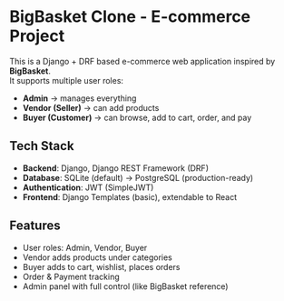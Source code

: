 # BigBasket Clone - E-commerce Project

This is a Django + DRF based e-commerce web application inspired by **BigBasket**.  
It supports multiple user roles:
- **Admin** → manages everything
- **Vendor (Seller)** → can add products
- **Buyer (Customer)** → can browse, add to cart, order, and pay

## Tech Stack
- **Backend**: Django, Django REST Framework (DRF)
- **Database**: SQLite (default) → PostgreSQL (production-ready)
- **Authentication**: JWT (SimpleJWT)
- **Frontend**: Django Templates (basic), extendable to React

## Features
- User roles: Admin, Vendor, Buyer
- Vendor adds products under categories
- Buyer adds to cart, wishlist, places orders
- Order & Payment tracking
- Admin panel with full control (like BigBasket reference)